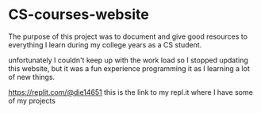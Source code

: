 # CS-courses-website

The purpose of this project was to document and give good resources to everything I learn during my college years as a CS student. 

unfortunately I couldn't keep up with the work load so I stopped updating this website, but it was a fun experience programming it as I learning a lot of new things.

https://replit.com/@die14651 this is the link to my repl.it where I have some of my projects
